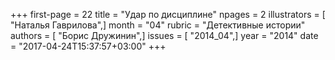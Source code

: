 +++
first-page = 22
title = "Удар по дисциплине"
npages = 2
illustrators = [ "Наталья Гаврилова",]
month = "04"
rubric = "Детективные истории"
authors = [ "Борис Дружинин",]
issues = [ "2014_04",]
year = "2014"
date = "2017-04-24T15:37:57+03:00"
+++
